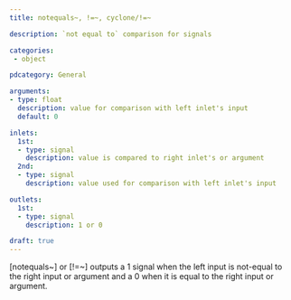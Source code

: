 ```yaml
---
title: notequals~, !=~, cyclone/!=~

description: `not equal to` comparison for signals

categories:
 - object

pdcategory: General

arguments:
- type: float
  description: value for comparison with left inlet's input
  default: 0

inlets:
  1st:
  - type: signal
    description: value is compared to right inlet's or argument
  2nd:
  - type: signal
    description: value used for comparison with left inlet's input

outlets:
  1st:
  - type: signal
    description: 1 or 0

draft: true
---
```


[notequals~] or [!=~] outputs a 1 signal when the left input is not-equal to the right input or argument and a 0 when it is equal to the right input or argument.
